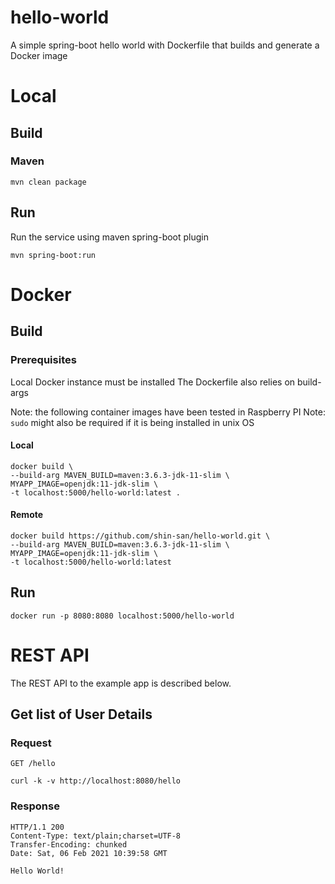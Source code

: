 # hello-world

A simple spring-boot hello world with Dockerfile that builds and generate a Docker image
# Local
## Build
### Maven
    mvn clean package

## Run
Run the service using maven spring-boot plugin

    mvn spring-boot:run

# Docker
## Build
### Prerequisites
Local Docker instance must be installed
The Dockerfile also relies on build-args

Note: the following container images have been tested in Raspberry PI
Note: `sudo` might also be required if it is being installed in unix OS
#### Local
    docker build \
    --build-arg MAVEN_BUILD=maven:3.6.3-jdk-11-slim \
    MYAPP_IMAGE=openjdk:11-jdk-slim \
    -t localhost:5000/hello-world:latest .
#### Remote
    docker build https://github.com/shin-san/hello-world.git \
    --build-arg MAVEN_BUILD=maven:3.6.3-jdk-11-slim \
    MYAPP_IMAGE=openjdk:11-jdk-slim \
    -t localhost:5000/hello-world:latest
    
## Run
    docker run -p 8080:8080 localhost:5000/hello-world

# REST API
The REST API to the example app is described below.
## Get list of User Details
### Request
`GET /hello`

    curl -k -v http://localhost:8080/hello
### Response
    HTTP/1.1 200
    Content-Type: text/plain;charset=UTF-8
    Transfer-Encoding: chunked
    Date: Sat, 06 Feb 2021 10:39:58 GMT
    
    Hello World!
